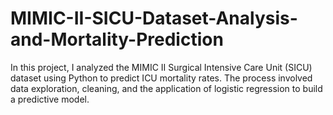 # MIMIC-II-SICU-Dataset-Analysis-and-Mortality-Prediction

In this project, I analyzed the MIMIC II Surgical Intensive Care Unit (SICU) dataset using Python to predict ICU mortality rates. The process involved data exploration, cleaning, and the application of logistic regression to build a predictive model.
